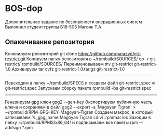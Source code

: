 # BOS-dop
Дополнительное задание по безопасности операционных систем 
Выполнил студент группы Б18-505 Магоян Т.А.

## Опакечивание репозитория

Клионируем репозиторий
	git clone https://github.com/parazyd/git-restrict.git
Копируем папку репозитория в ~/rpmbuild/SOURCES/
	cp -r git-restrict/ rpmbuild/SOURCES/
Переименовываем 
	mv git-restrict git-restrict-1.0
Архивируем 
	tar cvfz git-restrict-1.0.tar.gz git-restrict-1.0
***
Переходим в папку ~/rpmbuild/SPECS и создаем файл git-restrict.spec
	vi git-restrict.spec
Запускаем сборку пакета
	rpmbuild -ba git-restrict.spec
***
Генерируем gpg ключ
	gpg2 --gen-key
Экспортируем публичную часть ключа и сохраняем в файл
	gpg2 --export -a 'Magoyan Tigran' > ~/rpmbuild/RPM-GPG-KEY-Magoyan-Tigran
Создаем макрос, в который записываем %_gpg_name Magoyan Tigran
	cd
	vi .rpmmacros
Заходим в папку ~/rpmbuild/RPMS/x86_64/ и подписываем все пакеты
	rpm --addsign *.rpm
